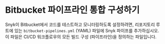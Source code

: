 # Bitbucket 파이프라인 통합 구성하기

Snyk이 Bitbucket에서 코드를 테스트하고 모니터링하도록 설정하려면, 리포지토리 루트에 있는 `bitbucket-pipelines.yml` (YAML) 파일에 Snyk 파이프를 추가하십시오. 이 파일은 CI/CD 워크플로우의 모든 빌드 구성 (파이프라인)을 정의하는 파일입니다.
